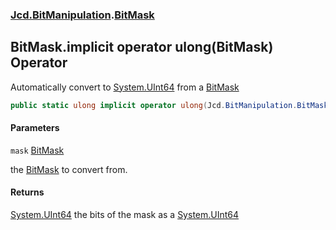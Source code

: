 ### [Jcd.BitManipulation](Jcd.BitManipulation.md 'Jcd.BitManipulation').[BitMask](Jcd.BitManipulation.BitMask.md 'Jcd.BitManipulation.BitMask')

## BitMask.implicit operator ulong(BitMask) Operator

Automatically convert to [System.UInt64](https://docs.microsoft.com/en-us/dotnet/api/System.UInt64 'System.UInt64') from
a [BitMask](Jcd.BitManipulation.BitMask.md 'Jcd.BitManipulation.BitMask')

```csharp
public static ulong implicit operator ulong(Jcd.BitManipulation.BitMask mask);
```
#### Parameters

<a name='Jcd.BitManipulation.BitMask.op_Implicitulong(Jcd.BitManipulation.BitMask).mask'></a>

`mask` [BitMask](Jcd.BitManipulation.BitMask.md 'Jcd.BitManipulation.BitMask')

the [BitMask](Jcd.BitManipulation.BitMask.md 'Jcd.BitManipulation.BitMask') to convert from.

#### Returns
[System.UInt64](https://docs.microsoft.com/en-us/dotnet/api/System.UInt64 'System.UInt64')
the bits of the mask as a [System.UInt64](https://docs.microsoft.com/en-us/dotnet/api/System.UInt64 'System.UInt64')